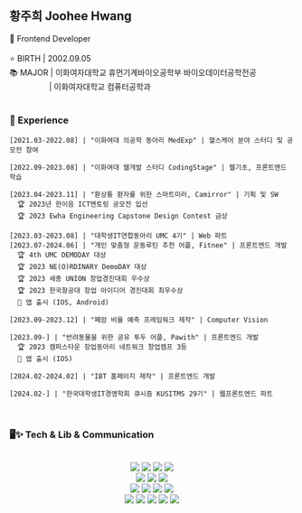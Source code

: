 ## 황주희 Joohee Hwang
🌱 Frontend Developer
<br/><br/>
⭐️ BIRTH | 2002.09.05
<br/>
📚 MAJOR | 이화여자대학교 휴먼기계바이오공학부 바이오데이터공학전공
<br/>
     | 이화여자대학교 컴퓨터공학과
<br/><br/>
### 🧩 Experience
```shell
[2021.03-2022.08] | "이화여대 의공학 동아리 MedExp" | 헬스케어 분야 스터디 및 공모전 참여

[2022.09-2023.08] | "이화여대 웹개발 스터디 CodingStage" | 웹기초, 프론트엔드 학습

[2023.04-2023.11] | "환상통 환자를 위한 스마트미러, Camirror" | 기획 및 SW
  🏆 2023년 한이음 ICT멘토링 공모전 입선
  🏆 2023 Ewha Engineering Capstone Design Contest 금상

[2023.03-2023.08] | "대학생IT연합동아리 UMC 4기" | Web 파트
[2023.07-2024.06] | "개인 맞춤형 운동루틴 추천 어플, Fitnee" | 프론트엔드 개발
  🏆 4th UMC DEMODAY 대상
  🏆 2023 NE(O)RDINARY DemoDAY 대상
  🏆 2023 세종 UNION 창업경진대회 우수상
  🏆 2023 한국항공대 창업 아이디어 경진대회 최우수상
  📱 앱 출시 (IOS, Android)

[2023.09-2023.12] | "폐암 비율 예측 프레임워크 제작" | Computer Vision

[2023.09-] | "반려동물을 위한 공유 투두 어플, Pawith" | 프론트엔드 개발
  🏆 2023 캠퍼스타운 창업동아리 네트워크 창업캠프 3등
  📱 앱 출시 (IOS)

[2024.02-2024.02] | "IBT 홈페이지 제작" | 프론트엔드 개발

[2024.02-] | "한국대학생IT경영학회 큐시즘 KUSITMS 29기" | 웹프론트엔드 파트

```
<br/>
<!-- https://github.com/Envoy-VC/awesome-badges -->

### 🖥✨ Tech & Lib & Communication
<br/>
<div align="center">
  <img src="https://img.shields.io/badge/HTML5-E34F26?style=for-the-badge&logo=html5&logoColor=white"/>
  <img src="https://img.shields.io/badge/CSS3-1572B6?style=for-the-badge&logo=css3&logoColor=white"/>
  <img src="https://img.shields.io/badge/JavaScript-F7DF1E?style=for-the-badge&logo=JavaScript&logoColor=white"/>
  <img src="https://img.shields.io/badge/TypeScript-007ACC?style=for-the-badge&logo=typescript&logoColor=white" />
	<br/>
  <img src="https://img.shields.io/badge/React-20232A?style=for-the-badge&logo=react&logoColor=61DAFB"/>
  <img src="https://img.shields.io/badge/React_Native-20232A?style=for-the-badge&logo=react&logoColor=61DAFB"/>
  <img src="https://img.shields.io/badge/Next.js-000?logo=nextdotjs&logoColor=fff&style=for-the-badge" />
	<br/>
  <img src="https://img.shields.io/badge/styled--components-DB7093?style=for-the-badge&logo=styled-components&logoColor=white"/>
  <img src="https://img.shields.io/badge/Tailwind_CSS-38B2AC?style=for-the-badge&logo=tailwind-css&logoColor=white"/>	
<!-- <br/> -->
  <img src="https://img.shields.io/badge/Python-14354C?style=for-the-badge&logo=python&logoColor=white"/>	
  <img src="https://img.shields.io/badge/R-276DC3?style=for-the-badge&logo=r&logoColor=white" />
	<br/>
 <img src="https://img.shields.io/badge/Figma-F24E1E?style=for-the-badge&logo=figma&logoColor=white"/>
 <img src="https://img.shields.io/badge/Notion-000000?style=for-the-badge&logo=notion&logoColor=white"/>
 <img src="https://img.shields.io/badge/Slack-4A154B?style=for-the-badge&logo=slack&logoColor=white"/>
 <img src="https://img.shields.io/badge/Jira-0052CC?style=for-the-badge&logo=Jira&logoColor=white"/>
 <img src="https://img.shields.io/badge/Discord-7289DA?style=for-the-badge&logo=discord&logoColor=white"/>
</div>

<!--
### ☎ Contact
[![Gmail Badge](https://img.shields.io/badge/Gmail-d14836?style=flat-square&logo=Gmail&logoColor=white&link=mailto:he2ppy@gmail.com)](mailto:he2ppy@gmail.com)
-->

